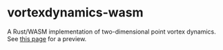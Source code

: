 # vortexdynamics-wasm
A Rust/WASM implementation of two-dimensional point vortex dynamics. See [this page](https://www.musicofreason.de/vortices) for a preview.
